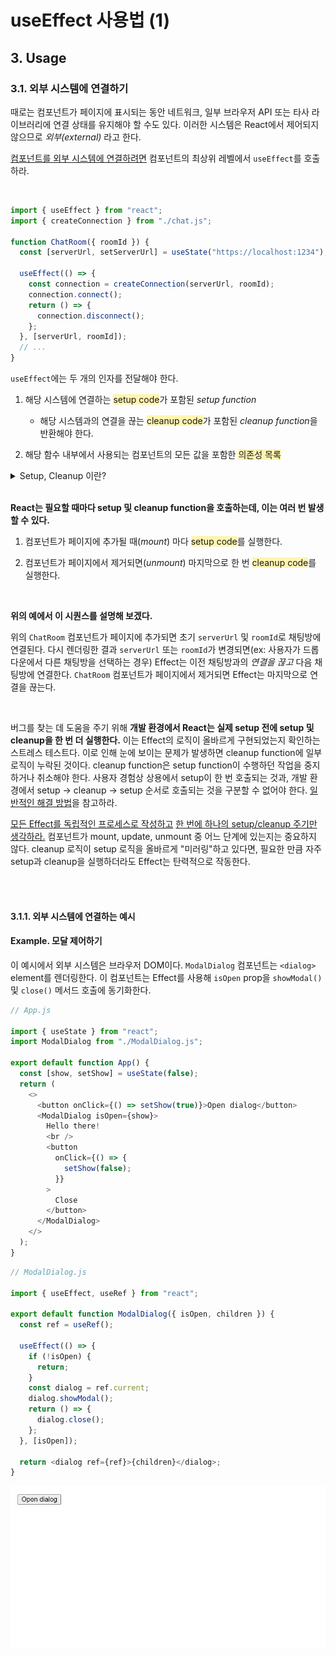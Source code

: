 # useEffect 사용법 (1)

## 3. Usage

### 3.1. 외부 시스템에 연결하기

때로는 컴포넌트가 페이지에 표시되는 동안 네트워크, 일부 브라우저 API 또는 타사 라이브러리에 연결 상태를 유지해야 할 수도 있다. 이러한 시스템은 React에서 제어되지 않으므로 _외부(external)_ 라고 한다.

[컴포넌트를 외부 시스템에 연결하려면](https://react-ko.dev/learn/synchronizing-with-effects) 컴포넌트의 최상위 레벨에서 `useEffect`를 호출하라.

<br>

```javascript
import { useEffect } from "react";
import { createConnection } from "./chat.js";

function ChatRoom({ roomId }) {
  const [serverUrl, setServerUrl] = useState("https://localhost:1234");

  useEffect(() => {
    const connection = createConnection(serverUrl, roomId);
    connection.connect();
    return () => {
      connection.disconnect();
    };
  }, [serverUrl, roomId]);
  // ...
}
```

`useEffect`에는 두 개의 인자를 전달해야 한다.

1. 해당 시스템에 연결하는 <span style='background-color:#fff5b1'>setup code</span>가 포함된 _setup function_

   - 해당 시스템과의 연결을 끊는 <span style='background-color:#fff5b1'>cleanup code</span>가 포함된 *cleanup function*을 반환해야 한다.

2. 해당 함수 내부에서 사용되는 컴포넌트의 모든 값을 포함한 <span style='background-color:#fff5b1'>의존성 목록</span>

<details>
<summary>Setup, Cleanup 이란?</summary>
<div markdown="1">

- **Setup**

  - `useEffect` 함수의 본문에서 이루어지는 작업
  - 사이드 이펙트를 발생시키는 곳
  - 여기서 API를 호출할 수 있으며, 이벤트 리스너를 설정하거나, 타이머를 설정하는 등의 작업이 이루어짐

- **Cleanup**

  - `useEffect`에서 반환하는 함수에서 이루어지는 작업
  - 컴포넌트가 unmount되거나, 또는 다음 `useEffect` 실행 전에 호출
  - 이 부분에서는 보통 setup 단계에서 설정한 사이드 이펙트를 *청소*하는 작업이 이루어짐
  - ex: 설정한 이벤트 리스너를 제거하거나, 설정한 타이머를 제거하는 등의 작업을 수행

- **예제**

  ```javascript
  useEffect(() => {
    // Setup
    const timerID = setInterval(() => {
      console.log("This will run after a specified interval.");
    }, 1000);

    // Cleanup
    return () => {
      clearInterval(timerID);
      console.log("Cleanup: The interval has been cleared.");
    };
  }, []);
  ```

  - 위 예제에서 `setInterval`은 setup 단계에서 타이머를 설정하고, `clearInterval`은 cleanup 단계에서 타이머를 제거함
  - 이를 통해 `useEffect`는 컴포넌트의 라이프사이클 중 적절한 시점에 사이드 이펙트를 실행하고 청소할 수 있음

</div>
</details>

<br>

**React는 필요할 때마다 setup 및 cleanup function을 호출하는데, 이는 여러 번 발생할 수 있다.**

1. 컴포넌트가 페이지에 추가될 때(_mount_) 마다 <span style='background-color:#fff5b1'>setup code</span>를 실행한다.

2. 컴포넌트가 페이지에서 제거되면(_unmount_) 마지막으로 한 번 <span style='background-color:#fff5b1'>cleanup code</span>를 실행한다.

<br>

**위의 예에서 이 시퀀스를 설명해 보겠다.**

위의 `ChatRoom` 컴포넌트가 페이지에 추가되면 초기 `serverUrl` 및 `roomId`로 채팅방에 연결된다. 다시 렌더링한 결과 `serverUrl` 또는 `roomId`가 변경되면(ex: 사용자가 드롭다운에서 다른 채팅방을 선택하는 경우) Effect는 이전 채팅방과의 _연결을 끊고_ 다음 채팅방에 연결한다. `ChatRoom` 컴포넌트가 페이지에서 제거되면 Effect는 마지막으로 연결을 끊는다.

<br>

버그를 찾는 데 도움을 주기 위해 **개발 환경에서 React는 실제 setup 전에 setup 및 cleanup을 한 번 더 실행한다.** 이는 Effect의 로직이 올바르게 구현되었는지 확인하는 스트레스 테스트다. 이로 인해 눈에 보이는 문제가 발생하면 cleanup function에 일부 로직이 누락된 것이다. cleanup function은 setup function이 수행하던 작업을 중지하거나 취소해야 한다. 사용자 경험상 상용에서 setup이 한 번 호출되는 것과, 개발 환경에서 setup -> cleanup -> setup 순서로 호출되는 것을 구분할 수 없어야 한다. [일반적인 해결 방법](https://react-ko.dev/learn/synchronizing-with-effects#how-to-handle-the-effect-firing-twice-in-development)을 참고하라.

[모든 Effect를 독립적인 프로세스로 작성하고](https://react-ko.dev/learn/lifecycle-of-reactive-effects#each-effect-represents-a-separate-synchronization-process) [한 번에 하나의 setup/cleanup 주기만 생각하라.](https://react-ko.dev/learn/lifecycle-of-reactive-effects#thinking-from-the-effects-perspective) 컴포넌트가 mount, update, unmount 중 어느 단계에 있는지는 중요하지 않다. cleanup 로직이 setup 로직을 올바르게 "미러링"하고 있다면, 필요한 만큼 자주 setup과 cleanup을 실행하더라도 Effect는 탄력적으로 작동한다.

<br><br>

#### 3.1.1. 외부 시스템에 연결하는 예시

#### Example. 모달 제어하기

이 예시에서 외부 시스템은 브라우저 DOM이다. `ModalDialog` 컴포넌트는 `<dialog>` element를 렌더링한다. 이 컴포넌트는 Effect를 사용해 `isOpen` prop을 `showModal()` 및 `close()` 메서드 호출에 동기화한다.

```javascript
// App.js

import { useState } from "react";
import ModalDialog from "./ModalDialog.js";

export default function App() {
  const [show, setShow] = useState(false);
  return (
    <>
      <button onClick={() => setShow(true)}>Open dialog</button>
      <ModalDialog isOpen={show}>
        Hello there!
        <br />
        <button
          onClick={() => {
            setShow(false);
          }}
        >
          Close
        </button>
      </ModalDialog>
    </>
  );
}
```

```javascript
// ModalDialog.js

import { useEffect, useRef } from "react";

export default function ModalDialog({ isOpen, children }) {
  const ref = useRef();

  useEffect(() => {
    if (!isOpen) {
      return;
    }
    const dialog = ref.current;
    dialog.showModal();
    return () => {
      dialog.close();
    };
  }, [isOpen]);

  return <dialog ref={ref}>{children}</dialog>;
}
```

<img src="./image/useEffect_modal.gif"/>

<br><br>


